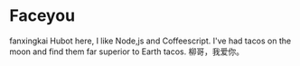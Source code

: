 # Faceyou
fanxingkai
Hubot here, I like Node,js and Coffeescript.
I've had tacos on the moon and find them far superior to Earth tacos.
柳哥，我爱你。
